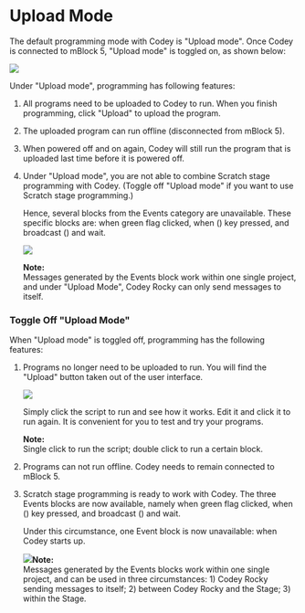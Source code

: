 # Upload Mode

The default programming mode with Codey is "Upload mode". Once Codey is connected to mBlock 5, "Upload mode" is toggled on, as shown below:

![](http://docs.makeblock.com/codeyrocky/en/tutorials/images/upload-mode-1.png)

Under "Upload mode", programming has following features:

1. All programs need to be uploaded to Codey to run. When you finish programming, click "Upload" to upload the program.  
2. The uploaded program can run offline \(disconnected from mBlock 5\).  
3. When powered off and on again, Codey will still run the program that is uploaded last time before it is powered off.  
4. Under "Upload mode", you are not able to combine Scratch stage programming with Codey. \(Toggle off "Upload mode" if you want to use Scratch stage programming.\)

   Hence, several blocks from the Events category are unavailable. These specific blocks are: when green flag clicked, when \(\) key pressed, and broadcast \(\) and wait.

   ![](http://docs.makeblock.com/codeyrocky/en/tutorials/images/upload-mode-4.png)

   **Note:**  
   Messages generated by the Events block work within one single project, and under "Upload Mode", Codey Rocky can only send messages to itself.  

### Toggle Off "Upload Mode" <a id="toggle-off-upload-mode"></a>

When "Upload mode" is toggled off, programming has the following features:

1. Programs no longer need to be uploaded to run. You will find the "Upload" button taken out of the user interface.

   ![](http://docs.makeblock.com/codeyrocky/en/tutorials/images/upload-mode-2.png)

   Simply click the script to run and see how it works. Edit it and click it to run again. It is convenient for you to test and try your programs.

   **Note:**  
   Single click to run the script; double click to run a certain block.  

2. Programs can not run offline. Codey needs to remain connected to mBlock 5.  
3. Scratch stage programming is ready to work with Codey. The three Events blocks are now available, namely when green flag clicked, when \(\) key pressed, and broadcast \(\) and wait.

   Under this circumstance, one Event block is now unavailable: when Codey starts up.

   ![](http://docs.makeblock.com/codeyrocky/en/tutorials/images/upload-mode-3.png)**Note:**  
   Messages generated by the Events blocks work within one single project, and can be used in three circumstances: 1\) Codey Rocky sending messages to itself; 2\) between Codey Rocky and the Stage; 3\) within the Stage.


